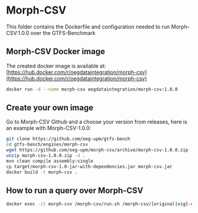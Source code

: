 # Morph-CSV
This folder contains the Dockerfile and configuration needed to run Morph-CSV:1.0.0 over the GTFS-Benchmark

## Morph-CSV Docker image
The created docker image is available at: [https://hub.docker.com/r/oegdataintegration/morph-csv](https://hub.docker.com/r/oegdataintegration/morph-csv)
```bash
docker run -d --name morph-csv oegdataintegration/morph-csv:1.0.0
```

## Create your own image
Go to Morph-CSV Github and a choose your version from releases, here is an example with Morph-CSV-1.0.0:
```bash
git clone https://github.com/oeg-upm/gtfs-bench
cd gtfs-bench/engines/morph-csv
wget https://github.com/oeg-upm/morph-csv/archive/morph-csv-1.0.0.zip
unzip morph-csv-1.0.0.zip -d .
mvn clean compile assembly:single 
cp target/morph-csv-1.0-jar-with-dependencies.jar morph-csv.jar
docker build -t morph-csv .
```

## How to run a query over Morph-CSV
```bash
docker exec -it morph-csv /morph-csv/run.sh /morph-csv/[original|vig]-config.json
```
